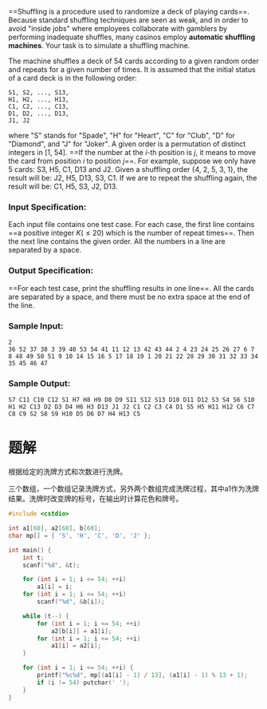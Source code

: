 ==Shuffling is a procedure used to randomize a deck of playing cards==. Because standard shuffling techniques are seen as weak, and in order to avoid "inside jobs" where employees collaborate with gamblers by performing inadequate shuffles, many casinos employ **automatic shuffling machines**. Your task is to simulate a shuffling machine.

The machine shuffles a deck of 54 cards according to a given random order and repeats for a given number of times. It is assumed that the initial status of a card deck is in the following order:
```
S1, S2, ..., S13, 
H1, H2, ..., H13, 
C1, C2, ..., C13, 
D1, D2, ..., D13, 
J1, J2
```
where "S" stands for "Spade", "H" for "Heart", "C" for "Club", "D" for "Diamond", and "J" for "Joker". A given order is a permutation of distinct integers in [1, 54]. ==If the number at the $i$-th position is $j$, it means to move the card from position $i$ to position $j$==. For example, suppose we only have 5 cards: S3, H5, C1, D13 and J2. Given a shuffling order {4, 2, 5, 3, 1}, the result will be: J2, H5, D13, S3, C1. If we are to repeat the shuffling again, the result will be: C1, H5, S3, J2, D13.
### Input Specification:
Each input file contains one test case. For each case, the first line contains ==a positive integer $K (≤20)$ which is the number of repeat times==. Then the next line contains the given order. All the numbers in a line are separated by a space.
### Output Specification:
==For each test case, print the shuffling results in one line==. All the cards are separated by a space, and there must be no extra space at the end of the line.

### Sample Input:
```
2
36 52 37 38 3 39 40 53 54 41 11 12 13 42 43 44 2 4 23 24 25 26 27 6 7 8 48 49 50 51 9 10 14 15 16 5 17 18 19 1 20 21 22 28 29 30 31 32 33 34 35 45 46 47
```
### Sample Output:
```
S7 C11 C10 C12 S1 H7 H8 H9 D8 D9 S11 S12 S13 D10 D11 D12 S3 S4 S6 S10 H1 H2 C13 D2 D3 D4 H6 H3 D13 J1 J2 C1 C2 C3 C4 D1 S5 H5 H11 H12 C6 C7 C8 C9 S2 S8 S9 H10 D5 D6 D7 H4 H13 C5
```
# 题解

根据给定的洗牌方式和次数进行洗牌。



三个数组，一个数组记录洗牌方式，另外两个数组完成洗牌过程，其中a1作为洗牌结果。洗牌时改变牌的标号，在输出时计算花色和牌号。
```cpp
#include <cstdio>

int a1[60], a2[60], b[60];
char mp[] = { 'S', 'H', 'C', 'D', 'J' };

int main() {
    int t;
    scanf("%d", &t);

    for (int i = 1; i <= 54; ++i)
        a1[i] = i;
    for (int i = 1; i <= 54; ++i)
        scanf("%d", &b[i]);

    while (t--) {
        for (int i = 1; i <= 54; ++i)
            a2[b[i]] = a1[i];
        for (int i = 1; i <= 54; ++i)
            a1[i] = a2[i];
    }

    for (int i = 1; i <= 54; ++i) {
        printf("%c%d", mp[(a1[i] - 1) / 13], (a1[i] - 1) % 13 + 1);
        if (i != 54) putchar(' ');
    }
}
```